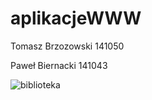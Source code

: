 # aplikacjeWWW
Tomasz Brzozowski 141050 

Paweł Biernacki 141043

![biblioteka](https://github.com/brzozowskitomasz/aplikacjeWWW/blob/master/%C4%86wiczenie3/biblioteka.jpg)

